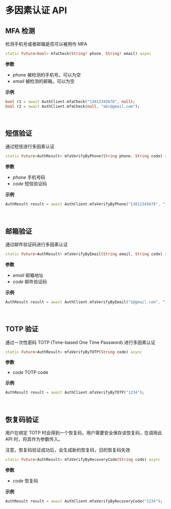 # 多因素认证 API

<LastUpdated/>

## MFA 检测

检测手机号或者邮箱是否可以被用作 MFA

```dart
static Future<bool> mfaCheck(String? phone, String? email) async
```

**参数**

* *phone* 被检测的手机号。可以为空
* *email* 被检测的邮箱。可以为空

**示例**

```dart
bool r1 = await AuthClient.mfaCheck("13012345678", null);
bool r2 = await AuthClient.mfaCheck(null, "abc@gmail.com");
```

<br>

## 短信验证

通过短信进行多因素认证

```dart
static Future<AuthResult> mfaVerifyByPhone(String phone, String code) async
```

**参数**

* *phone* 手机号码
* *code* 短信验证码

**示例**

```dart
AuthResult result = await AuthClient.mfaVerifyByPhone("13012345678", "1234");
```

<br>

## 邮箱验证

通过邮件验证码进行多因素认证

```dart
static Future<AuthResult> mfaVerifyByEmail(String email, String code) async
```

**参数**

* *email* 邮箱地址
* *code* 邮件验证码

**示例**

```dart
AuthResult result = await AuthClient.mfaVerifyByEmail("1@gmail.com", "1234");
```

<br>

## TOTP 验证

通过一次性密码 TOTP (Time-based One Time Password) 进行多因素认证

```dart
static Future<AuthResult> mfaVerifyByTOTP(String code) async
```

**参数**

* *code* TOTP code

**示例**

```dart
AuthResult result = await AuthClient.mfaVerifyByTOTP("1234");
```

<br>

## 恢复码验证

用户在绑定 TOTP 时会得到一个恢复码，用户需要安全保存该恢复码，在调用此 API 时，将其作为参数传入。

注意，恢复码验证成功后，会生成新的恢复码，旧的恢复码失效

```dart
static Future<AuthResult> mfaVerifyByRecoveryCode(String code) async
```

**参数**

* *code* 恢复码

**示例**

```dart
AuthResult result = await AuthClient.mfaVerifyByRecoveryCode("1234");
```

<br>